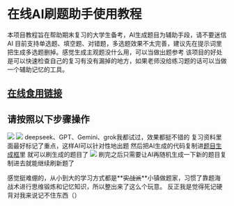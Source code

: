 # 在线AI刷题助手使用教程
本项目教程旨在帮助期末复习的大学生备考，AI生成题目为辅助手段，请不要迷信AI
目前支持单选题、填空题、对错题，多选题效果不太完善，建议先在提示词里把生成多选题删掉。感觉生成主观题没什么用，可以当做出题参考
该项目的好处是可以快速检查自己的复习有没有漏掉的地方，如果老师没给练习题的话可以当做一个辅助记忆的工具。

## [在线食用链接](https://blog.yediao.dpdns.org/2025/06/21/在线AI刷题辅助复习.html)


## 请按照以下步骤操作
![](../img/1.jpg)
![](../img/2.jpg)
deepseek、GPT、Gemini、grok我都试过，效果都挺不错的
复习资料里面最好标记了重点，这样AI可以针对性地出题
然后把AI生成的代码复制进[题目生成框](https://blog.yediao.dpdns.org/2025/06/21/在线AI刷题辅助复习.html)里
就可以刷生成的题目了
![](../img/3.jpg)
刷完之后只需要让AI再随机生成一下新的题目复制进去就能继续刷新题了


感觉挺难绷的，从小到大的学习方式都是**~~实战派~~**小镇做题家，习惯了靠题海战术进行思维锻炼和记忆知识，所以整出来了这么个玩意。
反正我是觉得死记硬背对我来说记不住东西（）
